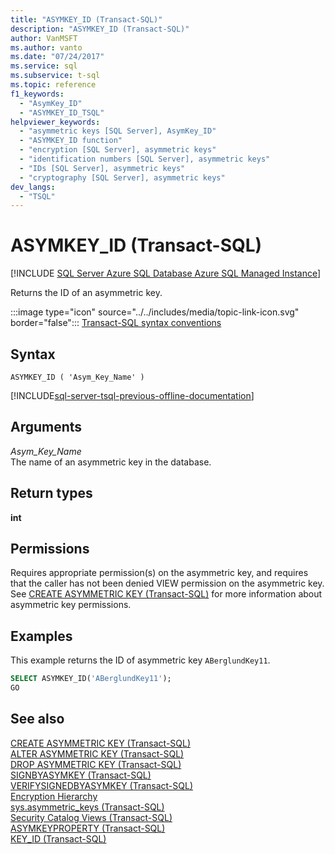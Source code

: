 ```yaml
---
title: "ASYMKEY_ID (Transact-SQL)"
description: "ASYMKEY_ID (Transact-SQL)"
author: VanMSFT
ms.author: vanto
ms.date: "07/24/2017"
ms.service: sql
ms.subservice: t-sql
ms.topic: reference
f1_keywords:
  - "AsymKey_ID"
  - "ASYMKEY_ID_TSQL"
helpviewer_keywords:
  - "asymmetric keys [SQL Server], AsymKey_ID"
  - "ASYMKEY_ID function"
  - "encryption [SQL Server], asymmetric keys"
  - "identification numbers [SQL Server], asymmetric keys"
  - "IDs [SQL Server], asymmetric keys"
  - "cryptography [SQL Server], asymmetric keys"
dev_langs:
  - "TSQL"
---
```

# ASYMKEY_ID (Transact-SQL)
[!INCLUDE [SQL Server Azure SQL Database Azure SQL Managed Instance](../../includes/applies-to-version/sql-asdb-asdbmi.md)]

Returns the ID of an asymmetric key.
  
:::image type="icon" source="../../includes/media/topic-link-icon.svg" border="false"::: [Transact-SQL syntax conventions](../../t-sql/language-elements/transact-sql-syntax-conventions-transact-sql.md)
  
## Syntax  
  
```syntaxsql
ASYMKEY_ID ( 'Asym_Key_Name' )  
```  
  
[!INCLUDE[sql-server-tsql-previous-offline-documentation](../../includes/sql-server-tsql-previous-offline-documentation.md)]

## Arguments
*Asym_Key_Name*  
The name of an asymmetric key in the database.
  
## Return types
 **int**  
  
## Permissions  
Requires appropriate permission(s) on the asymmetric key, and requires that the caller has not been denied VIEW permission on the asymmetric key. See [CREATE ASYMMETRIC KEY &#40;Transact-SQL&#41;](../../t-sql/statements/create-asymmetric-key-transact-sql.md) for more information about asymmetric key permissions.
  
## Examples  
This example returns the ID of asymmetric key `ABerglundKey11`.
  
```sql
SELECT ASYMKEY_ID('ABerglundKey11');  
GO  
```  
  
## See also
[CREATE ASYMMETRIC KEY &#40;Transact-SQL&#41;](../../t-sql/statements/create-asymmetric-key-transact-sql.md)  
[ALTER ASYMMETRIC KEY &#40;Transact-SQL&#41;](../../t-sql/statements/alter-asymmetric-key-transact-sql.md)  
[DROP ASYMMETRIC KEY &#40;Transact-SQL&#41;](../../t-sql/statements/drop-asymmetric-key-transact-sql.md)  
[SIGNBYASYMKEY &#40;Transact-SQL&#41;](../../t-sql/functions/signbyasymkey-transact-sql.md)  
[VERIFYSIGNEDBYASYMKEY &#40;Transact-SQL&#41;](../../t-sql/functions/verifysignedbyasymkey-transact-sql.md)  
[Encryption Hierarchy](../../relational-databases/security/encryption/encryption-hierarchy.md)  
[sys.asymmetric_keys &#40;Transact-SQL&#41;](../../relational-databases/system-catalog-views/sys-asymmetric-keys-transact-sql.md)  
[Security Catalog Views &#40;Transact-SQL&#41;](../../relational-databases/system-catalog-views/security-catalog-views-transact-sql.md)  
[ASYMKEYPROPERTY &#40;Transact-SQL&#41;](../../t-sql/functions/asymkeyproperty-transact-sql.md)  
[KEY_ID &#40;Transact-SQL&#41;](../../t-sql/functions/key-id-transact-sql.md)
  
  
